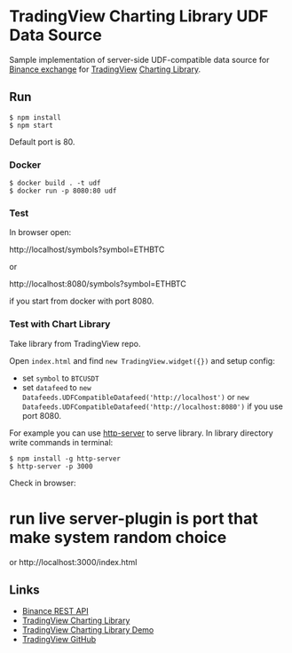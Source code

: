 # TradingView Charting Library UDF Data Source

Sample implementation of server-side UDF-compatible data source for [Binance exchange](https://www.binance.com/) for [TradingView](https://www.tradingview.com/) [Charting Library](https://www.tradingview.com/HTML5-stock-forex-bitcoin-charting-library/).

## Run

```
$ npm install
$ npm start
```

Default port is 80.

### Docker

```
$ docker build . -t udf
$ docker run -p 8080:80 udf
```

### Test

In browser open:

http://localhost/symbols?symbol=ETHBTC

or

http://localhost:8080/symbols?symbol=ETHBTC

if you start from docker with port 8080.

### Test with Chart Library

Take library from TradingView repo.

Open `index.html` and find `new TradingView.widget({})` and setup config:

- set `symbol` to `BTCUSDT`
- set `datafeed` to `new Datafeeds.UDFCompatibleDatafeed('http://localhost')` or `new Datafeeds.UDFCompatibleDatafeed('http://localhost:8080')` if you use port 8080.

For example you can use [http-server](https://www.npmjs.com/package/http-server) to serve library. In library directory write commands in terminal:

```
$ npm install -g http-server
$ http-server -p 3000
```

Check in browser:
# run live server-plugin is  port that make system  random choice
or
http://localhost:3000/index.html

## Links

* [Binance REST API](https://github.com/binance-exchange/binance-official-api-docs)
* [TradingView Charting Library](https://www.tradingview.com/HTML5-stock-forex-bitcoin-charting-library/)
* [TradingView Charting Library Demo](https://charting-library.tradingview.com/)
* [TradingView GitHub](https://github.com/tradingview)
